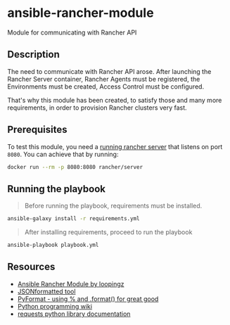 # ansible-rancher-module
Module for communicating with Rancher API

## Description
The need to communicate with Rancher API arose. After launching the Rancher Server container, Rancher Agents must be registered, the Environments must be created, Access Control must be configured.

That's why this module has been created, to satisfy those and many more requirements, in order to provision Rancher clusters very fast.

## Prerequisites
To test this module, you need a [running rancher server][6] that listens on port
`8080`. You can achieve that by running:

```sh
docker run --rm -p 8080:8080 rancher/server
```

## Running the playbook
> Before running the playbook, requirements must be installed.

```sh
ansible-galaxy install -r requirements.yml
```

> After installing requirements, proceed to run the playbook

```sh
ansible-playbook playbook.yml
```

## Resources

- [Ansible Rancher Module by loopingz][1]
- [JSONformatted tool][2]
- [PyFormat - using % and .format() for great good][3]
- [Python programming wiki][4]
- [requests python library documentation][5]

[1]: https://github.com/loopingz/ansible-rancher-module
[2]: https://jsonformatter.org
[3]: https://pyformat.info
[4]: https://en.wikibooks.org/wiki/Python_Programming
[5]: http://docs.python-requests.org/en/master/
[6]: http://rancher.com/docs/rancher/latest/en/installing-rancher/installing-server/#launching-rancher-server---single-container-non-ha
